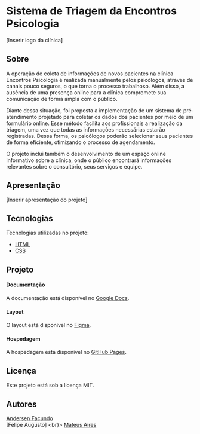 # Sistema de Triagem da Encontros Psicologia
[Inserir logo da clínica]

## Sobre
A operação de coleta de informações de novos pacientes na clínica Encontros Psicologia é realizada manualmente pelos psicólogos, através de canais pouco seguros, o que torna o processo trabalhoso. Além disso, a ausência de uma presença online para a clínica compromete sua comunicação de forma ampla com o público.

Diante dessa situação, foi proposta a implementação de um sistema de pré-atendimento projetado para coletar os dados dos pacientes por meio de um formulário online. Esse método facilita aos profissionais a realização da triagem, uma vez que todas as informações necessárias estarão registradas. Dessa forma, os psicólogos poderão selecionar seus pacientes de forma eficiente, otimizando o processo de agendamento.

O projeto inclui também o desenvolvimento de um espaço online informativo sobre a clínica, onde o público encontrará informações relevantes sobre o consultório, seus serviços e equipe. 

## Apresentação
[Inserir apresentação do projeto]

## Tecnologias
Tecnologias utilizadas no projeto:
* [HTML](https://developer.mozilla.org/pt-BR/docs/Web/HTML)
* [CSS](https://developer.mozilla.org/pt-BR/docs/Web/CSS)

## Projeto
#### Documentação
A documentação está disponível no [Google Docs](https://docs.google.com/document/d/1nJHjfoPiTwUTOmsQj7v6Wyhj5uKC_Hik7XbtENvbba4/edit?usp=sharing).

#### Layout
O layout está disponível no [Figma](https://www.figma.com/file/77Drc70nFFi3P6nDRLevxV/Projeto-Final?type=design&node-id=0%3A1&mode=design&t=OuibXtjtGZmeSmlw-1).

#### Hospedagem
A hospedagem está disponível no [GitHub Pages](https://mateuaires.github.io/encontros-psicologia/).

## Licença
Este projeto está sob a licença MIT.

## Autores
[Andersen Facundo](https://www.linkedin.com/in/andersen-f-1771ab96/)
<br>
[Felipe Augusto]
<br}>
[Mateus Aires](https://www.linkedin.com/mateuaires)
